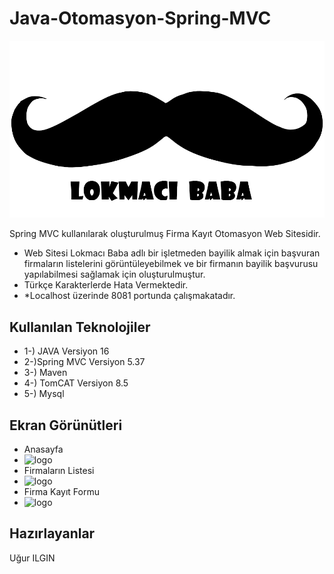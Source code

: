 # Java-Otomasyon-Spring-MVC
![logo](/SS/logo.png)

Spring MVC kullanılarak oluşturulmuş Firma Kayıt Otomasyon Web Sitesidir.
* Web Sitesi Lokmacı Baba adlı bir işletmeden bayilik almak için başvuran firmaların listelerini görüntüleyebilmek ve bir firmanın bayilik başvurusu yapılabilmesi sağlamak için oluşturulmuştur.
* Türkçe Karakterlerde Hata Vermektedir.
* *Localhost üzerinde 8081 portunda çalışmakatadır.
## Kullanılan Teknolojiler
* 1-) JAVA Versiyon 16
* 2-)Spring MVC Versiyon 5.37
* 3-) Maven 
* 4-) TomCAT Versiyon 8.5
* 5-) Mysql 


## Ekran Görünütleri
* Anasayfa
* ![logo](/SS/1.png)
* Firmaların  Listesi 
* ![logo](/SS/2.png)
* Firma Kayıt Formu
* ![logo](/SS/3.png)

## Hazırlayanlar
Uğur ILGIN
